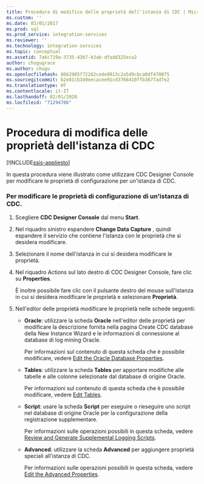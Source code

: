 ```yaml
---
title: Procedura di modifica delle proprietà dell'istanza di CDC | Microsoft Docs
ms.custom: ''
ms.date: 03/01/2017
ms.prod: sql
ms.prod_service: integration-services
ms.reviewer: ''
ms.technology: integration-services
ms.topic: conceptual
ms.assetid: 7a6c719a-3735-43b7-b3ab-dfadd325eca2
author: chugugrace
ms.author: chugu
ms.openlocfilehash: 8662905f72262cede8913c2a549cbca0df470875
ms.sourcegitcommit: b2e81cb349eecacee91cd3766410ffb3677ad7e2
ms.translationtype: HT
ms.contentlocale: it-IT
ms.lasthandoff: 02/01/2020
ms.locfileid: "71294706"
---
```

# <a name="how-to-edit-the-cdc-instance-properties"></a>Procedura di modifica delle proprietà dell'istanza di CDC

[!INCLUDE[ssis-appliesto](../../includes/ssis-appliesto-ssvrpluslinux-asdb-asdw-xxx.md)]


  In questa procedura viene illustrato come utilizzare CDC Designer Console per modificare le proprietà di configurazione per un'istanza di CDC.  
  
### <a name="to-edit-the-cdc-instance-configuration-properties"></a>Per modificare le proprietà di configurazione di un'istanza di CDC.  
  
1.  Scegliere **CDC Designer Console** dal menu **Start**.  
  
2.  Nel riquadro sinistro espandere **Change Data Capture** , quindi espandere il servizio che contiene l'istanza con le proprietà che si desidera modificare.  
  
3.  Selezionare il nome dell'istanza in cui si desidera modificare le proprietà.  
  
4.  Nel riquadro Actions sul lato destro di CDC Designer Console, fare clic su **Properties**.  
  
     È inoltre possibile fare clic con il pulsante destro del mouse sull'istanza in cui si desidera modificare le proprietà e selezionare **Proprietà**.  
  
5.  Nell'editor delle proprietà modificare le proprietà nelle schede seguenti:  
  
    -   **Oracle**: utilizzare la scheda **Oracle** nell'editor delle proprietà per modificare la descrizione fornita nella pagina Create CDC database della New Instance Wizard e le informazioni di connessione al database di log mining Oracle.  
  
         Per informazioni sul contenuto di questa scheda che è possibile modificare, vedere [Edit the Oracle Database Properties](../../integration-services/change-data-capture/edit-the-oracle-database-properties.md).  
  
    -   **Tables**: utilizzare la scheda **Tables** per apportare modifiche alle tabelle e alle colonne selezionate dal database di origine Oracle.  
  
         Per informazioni sul contenuto di questa scheda che è possibile modificare, vedere [Edit Tables](../../integration-services/change-data-capture/edit-tables.md).  
  
    -   **Script**: usare la scheda **Script** per eseguire o rieseguire uno script nel database di origine Oracle per la configurazione della registrazione supplementare.  
  
         Per informazioni sulle operazioni possibili in questa scheda, vedere [Review and Generate Supplemental Logging Scripts](../../integration-services/change-data-capture/review-and-generate-supplemental-logging-scripts.md).  
  
    -   **Advanced**: utilizzare la scheda **Advanced** per aggiungere proprietà speciali all'istanza di CDC.  
  
         Per informazioni sulle operazioni possibili in questa scheda, vedere [Edit the Advanced Properties](../../integration-services/change-data-capture/edit-the-advanced-properties.md).  
  
  
